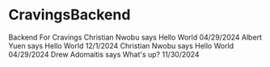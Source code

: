 # CravingsBackend

Backend For Cravings
Christian Nwobu says Hello World 04/29/2024
Albert Yuen says Hello World 12/1/2024
Christian Nwobu says Hello World 04/29/2024
Drew Adomaitis says What's up? 11/30/2024
